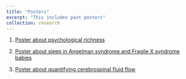 ```yaml
---
title: "Posters"
excerpt: "This includes past posters"
collection: research
---
```


1. [Poster about psychological richness](images/spsp.pdf)

2. [Poster about sleep in Angelman syndrome and Fragile X syndrome babies](images/sleep_poster.pdf)

3. [Poster about quantifying cerebrospinal fluid flow](images/IMSI_Draftb.pdf)

